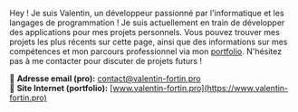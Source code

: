 Hey ! Je suis Valentin, un développeur passionné par l'informatique et les langages de programmation ! Je suis actuellement en train de développer des applications pour mes projets personnels. Vous pouvez trouver mes projets les plus récents sur cette page, ainsi que des informations sur mes compétences et mon parcours professionnel via mon [portfolio](https://www.valentin-fortin.pro). N'hésitez pas à me contacter pour discuter de projets futurs !

📧 **Adresse email (pro):** contact@valentin-fortin.pro<br>
🔗 **Site Internet (portfolio):** [www.valentin-fortin.pro](https://www.valentin-fortin.pro)
